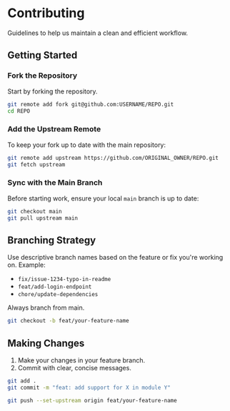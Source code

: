 # Contributing

Guidelines to help us maintain a clean and efficient workflow.

## Getting Started

### Fork the Repository

Start by forking the repository.

```bash
git remote add fork git@github.com:USERNAME/REPO.git
cd REPO
```

### Add the Upstream Remote

To keep your fork up to date with the main repository:

```bash
git remote add upstream https://github.com/ORIGINAL_OWNER/REPO.git
git fetch upstream
```

### Sync with the Main Branch

Before starting work, ensure your local `main` branch is up to date:

```bash
git checkout main
git pull upstream main
```

## Branching Strategy

Use descriptive branch names based on the feature or fix you're working on.
Example:

- `fix/issue-1234-typo-in-readme`
- `feat/add-login-endpoint`
- `chore/update-dependencies`

Always branch from main.

```Bash
git checkout -b feat/your-feature-name
```

## Making Changes

1. Make your changes in your feature branch.
2. Commit with clear, concise messages.

```bash
git add .
git commit -m "feat: add support for X in module Y"
```

```bash
git push --set-upstream origin feat/your-feature-name
```
